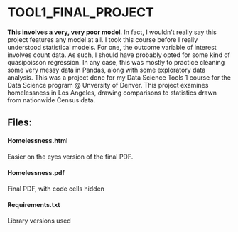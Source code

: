 # TOOL1_FINAL_PROJECT

**This involves a very, very poor model**. In fact, I wouldn't really say this project features any model at all. I took this course before I really understood statistical models. For one, the outcome variable of interest involves count data. As such, I should have probably opted for some kind of quasipoisson regression. In any case, this was mostly to practice cleaning some very messy data in Pandas, along with some exploratory data analysis.
This was a project done for my Data Science Tools 1 course for the Data Science program @ Unversity of Denver. This project examines homelessness in Los Angeles, drawing comparisons to statistics drawn from nationwide Census data.

## Files:

#### Homelessness.html
Easier on the eyes version of the final PDF.

#### Homelessness.pdf
Final PDF, with code cells hidden

#### Requirements.txt
Library versions used

